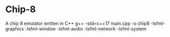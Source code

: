 # Chip-8
A chip 8 emulator written in C++
g++ -std=c++17 main.cpp -o chip8 -lsfml-graphics -lsfml-window -lsfml-audio -lsfml-network -lsfml-system
